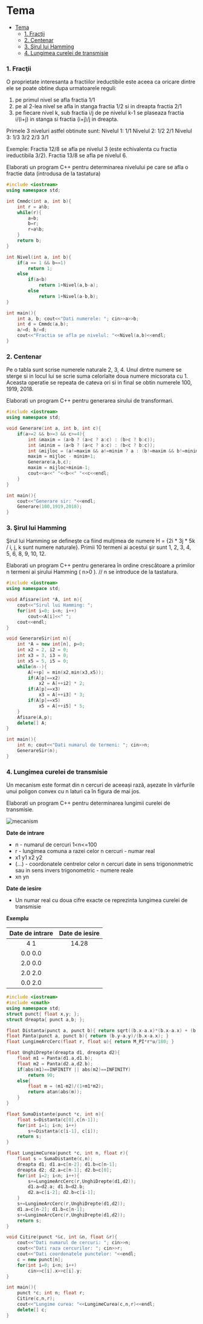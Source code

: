  # Tema

- [Tema](#tema)
    - [1. Fracţii](#1-fracţii)
    - [2. Centenar](#2-centenar)
    - [3. Şirul lui Hamming](#3-şirul-lui-hamming)
    - [4. Lungimea curelei de transmisie](#4-lungimea-curelei-de-transmisie)

### 1. Fracţii

O proprietate interesanta a fractiilor ireductibile este aceea ca oricare dintre ele se poate obtine dupa urmatoarele reguli:
1) pe primul nivel se afla fractia 1/1
2) pe al 2-lea nivel se afla in stanga fractia 1/2 si in dreapta fractia 2/1
3) pe fiecare nivel k, sub fractia i/j de pe nivelul k-1 se plaseaza fractia i/(i+j) in stanga si fractia (i+j)/j in dreapta.

Primele 3 niveluri astfel obtinute sunt:
Nivelul 1: 1/1
Nivelul 2: 1/2 2/1
Nivelul 3: 1/3 3/2 2/3 3/1

Exemple: Fractia 12/8 se afla pe nivelul 3 (este echivalenta cu fractia ireductibila 3/2).
Fractia 13/8 se afla pe nivelul 6.

Elaborati un program C++ pentru determinarea nivelului pe care se afla o fractie data (introdusa de la tastatura)

```c++
#include <iostream>
using namespace std;

int Cmmdc(int a, int b){
	int r = a%b;
	while(r){
		a=b;
		b=r;
		r=a%b;
	}
	return b;
}

int Nivel(int a, int b){
	if(a == 1 && b==1)
		return 1;
	else
		if(a<b)
			return 1+Nivel(a,b-a);
		else
			return 1+Nivel(a-b,b);
}

int main(){
	int a, b; cout<<"Dati numerele: "; cin>>a>>b;
	int d = Cmmdc(a,b);
	a/=d; b/=d;
	cout<<"Fractia se afla pe nivelul: "<<Nivel(a,b)<<endl;
}
```

### 2. Centenar

Pe o tabla sunt scrise numerele naturale 2, 3, 4.
Unul dintre numere se sterge si in locul lui se scrie suma celorlalte doua numere micsorata cu 1.
Aceasta operatie se repeata de cateva ori si in final se obtin numerele 100, 1919, 2018.

Elaborati un program C++ pentru generarea sirului de transformari.

```c++
#include <iostream>
using namespace std;

void Generare(int a, int b, int c){
	if(a>=2 && b>=3 && c>=4){
		int &maxim = (a>b ? (a>c ? a:c) : (b>c ? b:c));
		int &minim = (a<b ? (a<c ? a:c) : (b<c ? b:c));
		int &mijloc = (a!=maxim && a!=minim ? a : (b!=maxim && b!=minim ? b:c));
		maxim = mijloc - minim+1;
		Generare(a,b,c);
		maxim = mijloc+minim-1;
		cout<<a<<" "<<b<<" "<<c<<endl;
	}
}

int main(){
	cout<<"Generare sir: "<<endl;
	Generare(100,1919,2018);
}
```

### 3. Şirul lui Hamming

Şirul lui Hamming se defineşte ca fiind mulţimea de numere H = {2i * 3j * 5k / i, j, k sunt numere naturale}. Primii 10 termeni ai acestui şir sunt 1, 2, 3, 4, 5, 6, 8, 9, 10, 12. 

Elaborati un program C++ pentru generarea în ordine crescătoare a primilor n termeni ai șirului Hamming ( n>0 ). // n se introduce de la tastatura.

```c++
#include <iostream>
using namespace std;

void Afisare(int *A, int n){
    cout<<"Sirul lui Hamming: ";
    for(int i=0; i<n; i++)
        cout<<A[i]<<" ";
    cout<<endl;
}

void GenerareSir(int n){
    int *A = new int[n], p=0;
    int x2 = 2, i2 = 0;
    int x3 = 3, i3 = 0;
    int x5 = 5, i5 = 0;
    while(n--){
        A[++p] = min(x2,min(x3,x5));
        if(A[p]==x2)
            x2 = A[++i2] * 2;
        if(A[p]==x3)
            x3 = A[++i3] * 3;
        if(A[p]==x5)
            x5 = A[++i5] * 5;
    }
    Afisare(A,p);
    delete[] A;
}

int main(){
    int n; cout<<"Dati numarul de termeni: "; cin>>n;
    GenerareSir(n);
}
```

### 4. Lungimea curelei de transmisie

Un mecanism este format din n cercuri de aceeași rază, așezate în vârfurile unui poligon convex cu n laturi ca în figura de mai jos. 

Elaborati un program C++ pentru determinarea lungimii curelei de transmisie.

![mecanism](./img/mecanism.png)

**Date de intrare**

- n - numarul de cercuri 1<n<=100
- r - lungimea comuna a razei celor n cercuri - numar real
- x1 y1
  x2 y2
-  (…) - coordonatele centrelor celor n cercuri date in sens trigononmetric sau in sens invers trigonometric - numere reale
- xn yn 

**Date de iesire**

- Un numar real cu doua cifre exacte ce reprezinta lungimea curelei de transmisie

**Exemplu**

| Date de intrare | Date de iesire |
| :-------------: | :------------: |
|       4 1       |     14.28      |
|     0.0 0.0     |                |
|     2.0 0.0     |                |
|     2.0 2.0     |                |
|     0.0 2.0     |                |

```c++
#include <iostream>
#include <cmath>
using namespace std;
struct punct{ float x,y; };
struct dreapta{ punct a,b; };

float Distanta(punct a, punct b){ return sqrt((b.x-a.x)*(b.x-a.x) + (b.y-a.y)*(b.y-a.y)); }
float Panta(punct a, punct b){ return (b.y-a.y)/(b.x-a.x); }
float LungimeArcCerc(float r, float u){ return M_PI*r*u/180; }

float UnghiDrepte(dreapta d1, dreapta d2){
    float m1 = Panta(d1.a,d1.b);
    float m2 = Panta(d2.a,d2.b);
    if(abs(m1)==INFINITY || abs(m2)==INFINITY)
        return 90;
    else{
        float m = (m1-m2)/(1+m1*m2);
        return atan(abs(m));
    }
}

float SumaDistante(punct *c, int n){
    float s=Distanta(c[0],c[n-1]);
    for(int i=1; i<n; i++)
        s+=Distanta(c[i-1], c[i]);
    return s;
}

float LungimeCurea(punct *c, int n, float r){
    float s = SumaDistante(c,n);
    dreapta d1; d1.a=c[n-2]; d1.b=c[n-1];
    dreapta d2; d2.a=c[n-1]; d2.b=c[0];
    for(int i=2; i<n; i++){
        s+=LungimeArcCerc(r,UnghiDrepte(d1,d2));
        d1.a=d2.a; d1.b=d2.b;
        d2.a=c[i-2]; d2.b=c[i-1];
    }
    s+=LungimeArcCerc(r,UnghiDrepte(d1,d2));
    d1.a=c[n-2]; d1.b=c[n-1];
    s+=LungimeArcCerc(r,UnghiDrepte(d1,d2));
    return s;
}

void Citire(punct *&c, int &n, float &r){
    cout<<"Dati numarul de cercuri: "; cin>>n;
    cout<<"Dati raza cercurilor: "; cin>>r;
    cout<<"Dati coordonatele punctelor: "<<endl;
    c = new punct[n];
    for(int i=0; i<n; i++)
        cin>>c[i].x>>c[i].y;
}

int main(){
    punct *c; int n; float r;
    Citire(c,n,r);
    cout<<"Lungime curea: "<<LungimeCurea(c,n,r)<<endl;
    delete[] c;
}
```

